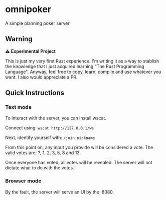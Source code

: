 # omnipoker

A simple planning poker server

## Warning

⚠️ **Experimental Project**

This is just my very first Rust experience. I'm writing it as a way to stablish the knowledge that I just acquired learning "The Rust Programming Language". Anyway, feel free to copy, learn, compile and use whatever you want. I also would appreciate a PR.

## Quick Instructions

### Text mode

To interact with the server, you can install wscat.

Connect using: `wscat http://127.0.0.1/ws`

Next, identify yourself with: `/join nickname`

From this point on, any input you provide will be considered a vote. The valid votes are: ?, 1, 2, 3, 5, 8 and 13.

Once everyone has voted, all votes will be revealed. The server will not dictate what to do with the votes.

### Browser mode

By the fault, the server will serve an UI by the :8080.
